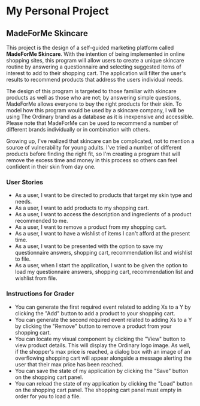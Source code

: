 # My Personal Project

## MadeForMe Skincare 

This project is the design of a self-guided marketing platform called 
**MadeForMe Skincare**. With the intention of being implemented in online shopping
sites, this program will allow users to create a unique skincare 
routine by answering a questionnaire and selecting suggested items
of interest to add to their shopping cart. The application will filter the user's results 
to recommend products that address the users individual needs. 

The design of this program is targeted to those familiar with skincare products as well as 
those who are not; by answering simple questions, MadeForMe allows everyone 
to buy the right products for their skin. To model how this program would
be used by a skincare company, I will be using The Ordinary brand as a database
as it is inexpensive and accessible. Please note that MadeForMe can be used to recommend
a number of different brands individually or in combination with others. 

Growing up, I've realized that skincare can be complicated, not to mention a 
source of vulnerability for young adults. I've tried a number of different products 
before finding the right fit, so I'm creating a program that will remove the 
excess time and money in this process so others can feel confident in their skin from day one.

### User Stories

- As a user, I want to be directed to products that target my skin type and needs.
- As a user, I want to add products to my shopping cart.
- As a user, I want to access the description and ingredients of a product recommended to me.
- As a user, I want to remove a product from my shopping cart.
- As a user, I want to have a wishlist of items I can't afford at the present time.
- As a user, I want to be presented with the option to save my questionnaire answers, shopping cart, recommendation
list and wishlist to file.
- As a user, when I start the application, I want to be given the option to load my questionnaire answers, shopping 
cart, recommendation list and wishlist from file.

### Instructions for Grader

- You can generate the first required event related to adding Xs to a Y by clicking the "Add" button to add a product
to your shopping cart.
- You can generate the second required event related to adding Xs to a Y by clicking the "Remove" button to remove a
product from your shopping cart.
- You can locate my visual component by clicking the "View" button to view product details. This will display the
Ordinary logo image. As well, if the shopper's max price is reached, a dialog box with an image of an overflowing 
shopping cart will appear alongside a message alerting the user that their max price has been reached. 
- You can save the state of my application by clicking the "Save" button on the shopping cart
panel.
- You can reload the state of my application by clicking the "Load" button on the shopping
cart panel. The shopping cart panel must empty in order for you to load a file.